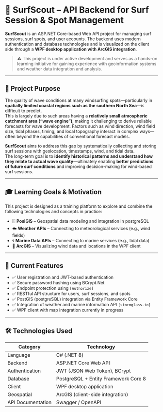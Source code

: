 # 🌊 SurfScout – API Backend for Surf Session & Spot Management

**SurfScout** is an ASP.NET Core-based Web API project for managing surf sessions, surf spots, and user accounts.
The backend uses modern authentication and database technologies and is visualized on the client side through a **WPF desktop application with ArcGIS integration**.

> ⚠️ This project is under active development and serves as a hands-on learning initiative for gaining experience with geoinformation systems and weather data integration and analysis.

---

## 🎯 Project Purpose

The quality of wave conditions at many windsurfing spots—particularly in **spatially limited coastal regions such as the southern North Sea**—is difficult to predict.  
This is largely due to such areas having a **relatively small atmospheric catchment area (“wave engine”)**, making it challenging to derive reliable forecasts for wave development.
Factors such as wind direction, wind field size, tidal phases, timing, and local topography interact in complex ways—often beyond the capabilities of conventional forecast models.

**SurfScout** aims to address this gap by systematically collecting and storing surf sessions with geolocation, timestamps, wind, and tidal data.  
The long-term goal is to **identify historical patterns and understand how they relate to actual wave quality**—ultimately enabling **better predictions of future surf conditions** and improving decision-making for wind-based surf sessions.

---

## 🎓 Learning Goals & Motivation

This project is designed as a training platform to explore and combine the following technologies and concepts in practice:
 
- 🗄️ **PosiGIS** – Geospatial data modeling and integration in postgreSQL
- ☁️ **Weather APIs** – Connecting to meteorological services (e.g., wind fields)
- 🌀 **Marine Data APIs** – Connecting to marine services (e.g., tidal data)
- 📍 **ArcGIS** – Visualizing wind data and locations in the WPF client

---

## 🚀 Current Features

- ✅ User registration and JWT-based authentication
- ✅ Secure password hashing using BCrypt.Net
- ✅ Endpoint protection using `[Authorize]`
- ✅ RESTful API structure for users, surf sessions, and spots
- ✅ PostGIS (postgreSQL) integration via Entity Framework Core
- ✅ Integration of weather and marine information API `[stormglass.io]`
- ✅ WPF client with map integration currently in progress

---

## 🛠️ Technologies Used

| Category         | Technology                             |
|------------------|-----------------------------------------|
| Language          | C# (.NET 8)                            |
| Backend           | ASP.NET Core Web API                   |
| Authentication    | JWT (JSON Web Token), BCrypt           |
| Database          | PostgreSQL + Entity Framework Core 8   |
| Client            | WPF desktop application                |
| Geospatial        | ArcGIS (client-side integration)       |
| API Documentation | Swagger / OpenAPI                      |
